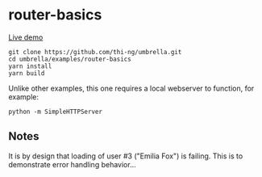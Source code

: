 # router-basics

[Live demo](http://demo.thi.ng/umbrella/router-basics/)

```
git clone https://github.com/thi-ng/umbrella.git
cd umbrella/examples/router-basics
yarn install
yarn build
```

Unlike other examples, this one requires a local webserver to function, for example:

```
python -m SimpleHTTPServer
```

## Notes

It is by design that loading of user #3 ("Emilia Fox") is failing. This
is to demonstrate error handling behavior...